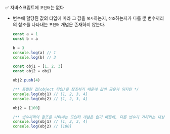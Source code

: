 ✅ 자바스크립트에 `포인터`는 없다
* 변수에 할당된 값의 타입에 따라 그 값을 `복사`하는지, `참조`하는지가 다를 뿐 변수끼리의 참조를 나타내는 `포인터` 개념은 존재하지 않는다.

  ```javascript
  const a = 1
  const b = a

  b = 3
  console.log(a) // 1
  console.log(b) // 3

  const obj1 = [1, 2, 3]
  const obj2 = obj1

  obj2.push(4)

  /** 동일한 값(object 타입)을 참조하기 때문에 값이 공유가 되지만 */
  console.log(obj1) // [1, 2, 3, 4]
  console.log(obj2) // [1, 2, 3, 4]

  obj2 = [100]

  /** 변수끼리의 참조를 나타내는 포인터 개념은 없기 때문에, 다른 변수가 가리키는 대상 자체를 변경할 수 없다. */
  console.log(obj1) // [1, 2, 3, 4]
  console.log(obj2) // [100]
  ```